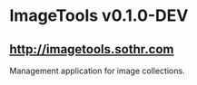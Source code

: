 ImageTools v0.1.0-DEV
==========
http://imagetools.sothr.com
----------

Management application for image collections.
